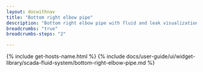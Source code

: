 ```yaml
---
layout: docwithnav
title: "Bottom right elbow pipe"
description: "Bottom right elbow pipe with fluid and leak visualizations."
breadcrumbs: "true"
breadcrumbs-steps: "2"

---
```

{% include get-hosts-name.html %}
{% include docs/user-guide/ui/widget-library/scada-fluid-system/bottom-right-elbow-pipe.md %}
